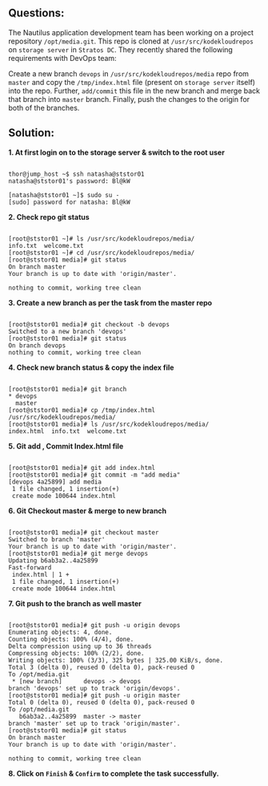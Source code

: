 

## Questions:

The Nautilus application development team has been working on a project repository `/opt/media.git`. This repo is cloned at `/usr/src/kodekloudrepos` on `storage server` in `Stratos DC`. They recently shared the following requirements with DevOps team:



Create a new branch `devops` in `/usr/src/kodekloudrepos/media` repo from `master` and copy the `/tmp/index.html` file (present on `storage server` itself) into the repo. Further, `add/commit` this file in the new branch and merge back that branch into `master` branch. Finally, push the changes to the origin for both of the branches.


## Solution:

**1. At first login on to the storage server  & switch to the root user**

```

thor@jump_host ~$ ssh natasha@ststor01
natasha@ststor01's password: Bl@kW

[natasha@ststor01 ~]$ sudo su -
[sudo] password for natasha: Bl@kW
```

**2. Check repo  git status**

```

[root@ststor01 ~]# ls /usr/src/kodekloudrepos/media/
info.txt  welcome.txt
[root@ststor01 ~]# cd /usr/src/kodekloudrepos/media/
[root@ststor01 media]# git status
On branch master
Your branch is up to date with 'origin/master'.

nothing to commit, working tree clean
```

**3. Create a new branch as per the task from the master repo**

```

[root@ststor01 media]# git checkout -b devops
Switched to a new branch 'devops'
[root@ststor01 media]# git status
On branch devops
nothing to commit, working tree clean
```

**4. Check  new branch status  & copy the index file**

```

[root@ststor01 media]# git branch
* devops
  master
[root@ststor01 media]# cp /tmp/index.html  /usr/src/kodekloudrepos/media/
[root@ststor01 media]# ls /usr/src/kodekloudrepos/media/
index.html  info.txt  welcome.txt
```

**5. Git add , Commit Index.html file**

```

[root@ststor01 media]# git add index.html
[root@ststor01 media]# git commit -m "add media"
[devops 4a25899] add media
 1 file changed, 1 insertion(+)
 create mode 100644 index.html
```

**6. Git Checkout master & merge to new branch**

```

[root@ststor01 media]# git checkout master
Switched to branch 'master'
Your branch is up to date with 'origin/master'.
[root@ststor01 media]# git merge devops
Updating b6ab3a2..4a25899
Fast-forward
 index.html | 1 +
 1 file changed, 1 insertion(+)
 create mode 100644 index.html
```

**7. Git push to the branch as well master**

```

[root@ststor01 media]# git push -u origin devops
Enumerating objects: 4, done.
Counting objects: 100% (4/4), done.
Delta compression using up to 36 threads
Compressing objects: 100% (2/2), done.
Writing objects: 100% (3/3), 325 bytes | 325.00 KiB/s, done.
Total 3 (delta 0), reused 0 (delta 0), pack-reused 0
To /opt/media.git
 * [new branch]      devops -> devops
branch 'devops' set up to track 'origin/devops'.
[root@ststor01 media]# git push -u origin master
Total 0 (delta 0), reused 0 (delta 0), pack-reused 0
To /opt/media.git
   b6ab3a2..4a25899  master -> master
branch 'master' set up to track 'origin/master'.
[root@ststor01 media]# git status
On branch master
Your branch is up to date with 'origin/master'.

nothing to commit, working tree clean
```

**8. Click on `Finish` & `Confirm` to complete the task successfully.**
